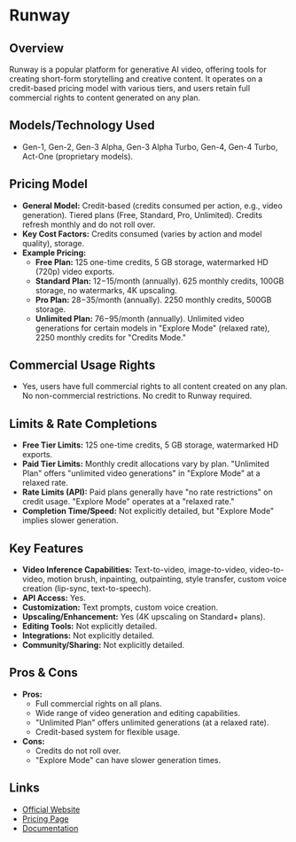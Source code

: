 # Runway

## Overview
Runway is a popular platform for generative AI video, offering tools for creating short-form storytelling and creative content. It operates on a credit-based pricing model with various tiers, and users retain full commercial rights to content generated on any plan.

## Models/Technology Used
*   Gen-1, Gen-2, Gen-3 Alpha, Gen-3 Alpha Turbo, Gen-4, Gen-4 Turbo, Act-One (proprietary models).

## Pricing Model
*   **General Model:** Credit-based (credits consumed per action, e.g., video generation). Tiered plans (Free, Standard, Pro, Unlimited). Credits refresh monthly and do not roll over.
*   **Key Cost Factors:** Credits consumed (varies by action and model quality), storage.
*   **Example Pricing:**
    *   **Free Plan:** 125 one-time credits, 5 GB storage, watermarked HD (720p) video exports.
    *   **Standard Plan:** $12-$15/month (annually). 625 monthly credits, 100GB storage, no watermarks, 4K upscaling.
    *   **Pro Plan:** $28-$35/month (annually). 2250 monthly credits, 500GB storage.
    *   **Unlimited Plan:** $76-$95/month (annually). Unlimited video generations for certain models in "Explore Mode" (relaxed rate), 2250 monthly credits for "Credits Mode."

## Commercial Usage Rights
*   Yes, users have full commercial rights to all content created on any plan. No non-commercial restrictions. No credit to Runway required.

## Limits & Rate Completions
*   **Free Tier Limits:** 125 one-time credits, 5 GB storage, watermarked HD exports.
*   **Paid Tier Limits:** Monthly credit allocations vary by plan. "Unlimited Plan" offers "unlimited video generations" in "Explore Mode" at a relaxed rate.
*   **Rate Limits (API):** Paid plans generally have "no rate restrictions" on credit usage. "Explore Mode" operates at a "relaxed rate."
*   **Completion Time/Speed:** Not explicitly detailed, but "Explore Mode" implies slower generation.

## Key Features
*   **Video Inference Capabilities:** Text-to-video, image-to-video, video-to-video, motion brush, inpainting, outpainting, style transfer, custom voice creation (lip-sync, text-to-speech).
*   **API Access:** Yes.
*   **Customization:** Text prompts, custom voice creation.
*   **Upscaling/Enhancement:** Yes (4K upscaling on Standard+ plans).
*   **Editing Tools:** Not explicitly detailed.
*   **Integrations:** Not explicitly detailed.
*   **Community/Sharing:** Not explicitly detailed.

## Pros & Cons
*   **Pros:**
    *   Full commercial rights on all plans.
    *   Wide range of video generation and editing capabilities.
    *   "Unlimited Plan" offers unlimited generations (at a relaxed rate).
    *   Credit-based system for flexible usage.
*   **Cons:**
    *   Credits do not roll over.
    *   "Explore Mode" can have slower generation times.

## Links
*   [Official Website](https://runwayml.com/)
*   [Pricing Page](https://runwayml.com/pricing/)
*   [Documentation](https://runwayml.com/api/)